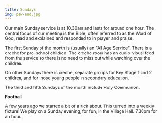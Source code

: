 ```yaml
---
title: Sundays
img: pew-end.jpg
---
```

Our main Sunday service is at 10.30am and lasts for around one hour. The central focus of our meeting is the Bible, often referred to as the Word of God, read and explained and responded to in prayer and praise.

The first Sunday of the month is (usually) an "All Age Service". There is a creche for pre-school children. The creche room has an audio-visual feed from the service so there is no need to miss out while watching over the children.

On other Sundays there is creche, separate groups for Key Stage 1 and 2 children, and for those young people in secondary education.

The third and fifth Sundays of the month include Holy Communion.

**Football**

A few years ago we started a bit of a kick about. This turned into a weekly fixture! We play on a Sunday evening, for fun, in the Village Hall. 7.30pm for an hour.
